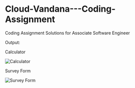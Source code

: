 # Cloud-Vandana---Coding-Assignment
Coding Assignment Solutions for Associate Software Engineer 

Output:

Calculator

![Calculator](https://github.com/RohithV2001/Cloud-Vandana---Coding-Assignment/assets/137885748/3117ceb0-cd39-4471-9261-3fdc52dc82f1)


Survey Form

![Survey Form](https://github.com/RohithV2001/Cloud-Vandana---Coding-Assignment/assets/137885748/e1437494-404e-4020-b184-f33c80c56e06)
